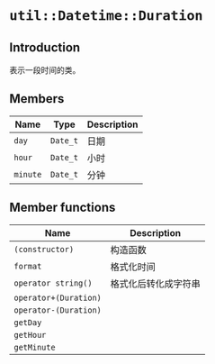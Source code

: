 # `util::Datetime::Duration`

## Introduction

表示一段时间的类。

## Members

Name|Type|Description
--|--|--
`day`|`Date_t`|日期
`hour`|`Date_t`|小时
`minute`|`Date_t`|分钟

## Member functions

Name|Description
--|--
`(constructor)`|构造函数
`format`|格式化时间
`operator string()`|格式化后转化成字符串
`operator+(Duration)`|
`operator-(Duration)`|
`getDay`|
`getHour`|
`getMinute`|
